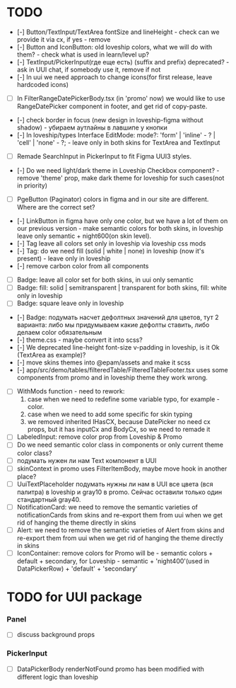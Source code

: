 # TODO
- [-] Button/TextInput/TextArea fontSize and lineHeight - check can we provide it via cx, if yes - remove
- [-] Button and IconButton: old loveship colors, what we will do with them? - check what is used in learn/level up?
- [-] TextInput/PickerInput(где еще есть) (suffix and prefix) deprecated? - ask in UUI chat, if somebody use it, remove if not
- [-] In uui we need approach to change icons(for first release, leave hardcoded icons)
- [ ] In FilterRangeDatePickerBody.tsx (in 'promo' now) we would like to use RangeDatePicker component in footer, and get rid of copy-paste.
- [-] check border in focus (new design in loveship-figma without shadow) - убираем аутлайны в лавшипе у кнопки
- [-] In loveship/types Interface EditMode: mode?: 'form' | 'inline' - ? | 'cell' | 'none' - ?; - leave only in both skins for TextArea and TextInput
- [ ] Remade SearchInput in PickerInput to fit Figma UUI3 styles.
- [-] Do we need light/dark theme in Loveship Checkbox component? - remove 'theme' prop, make dark theme for loveship for such cases(not in priority)
- [ ] PgeButton (Paginator) colors in figma and in our site are different. Where are the correct set?
- [-] LinkButton in figma have only one color, but we have a lot of them on our previous version - make semantic colors for both skins, in loveship leave only semantic + night600(on skin level).
- [-] Tag leave all colors set only in loveship via loveship css mods
- [-] Tag: do we need fill (solid | white | none) in loveship (now it's present) - leave only in loveship
- [-] remove carbon color from all components
- [ ] Badge: leave all color set for both skins, in uui only semantic
- [ ] Badge: fill: solid | semitransparent | transparent for both skins, fill: white only in loveship
- [ ] Badge: square leave only in loveship
- [-] Badge: подумать насчет дефолтных значений для цветов, тут 2 варианта: либо мы придумываем какие дефолты ставить, либо делаем color обязательным
- [-] theme.css - maybe convert it into scss?
- [-] We deprecated line-height font-size v-padding in loveship, is it Ok (TextArea as example)?
- [-] move skins themes into @epam/assets and make it scss
- [-] app/src/demo/tables/filteredTable/FilteredTableFooter.tsx uses some components from promo and in loveship theme they work wrong.

- [ ] WithMods function - need to rework:
     1) case when we need to redefine some variable typo, for example - color.
     2) case when we need to add some specific for skin typing
     3) we removed inherited IHasCX, because DatePicker no need cx props, but it has inputCx and BodyCx, so we need to remade it
- [ ] LabeledInput: remove color prop from Loveship & Promo
- [ ] Do we need semantic color class in components or only current theme color class?
- [ ] подумать нужен ли нам Text компонент в UUI
- [ ] skinContext in promo uses FilterItemBody, maybe move hook in another place?
- [ ] UuiTextPlaceholder подумать нужны ли нам в UUI все цвета (вся палитра) в loveship и gray10 в promo. Сейчас оставили только один стандартный gray40.
- [ ] NotificationCard: we need to remove the semantic varieties of notificationCards from skins and re-export them from uui when we get rid of hanging the theme directly in skins
- [ ] Alert: we need to remove the semantic varieties of Alert from skins and re-export them from uui when we get rid of hanging the theme directly in skins
- [ ] IconContainer: remove colors for Promo will be - semantic colors + default + secondary, for Loveship - semantic + 'night400'(used in DataPickerRow) + 'default' + 'secondary'

# TODO for UUI package
### Panel
- [ ] discuss background props
### PickerInput
- [ ] DataPickerBody renderNotFound promo has been modified with different logic than loveship

